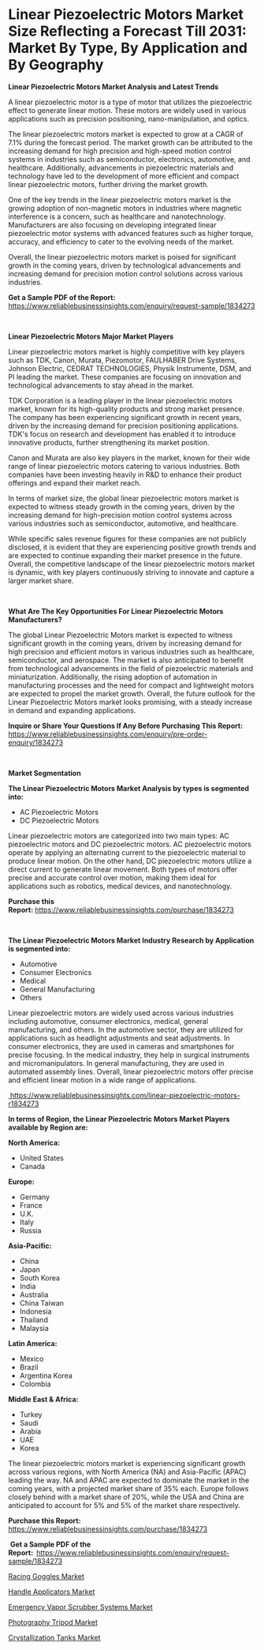 <p><h1>Linear Piezoelectric Motors Market Size Reflecting a Forecast Till 2031: Market By Type, By Application and By Geography</h1></p><p><strong>Linear Piezoelectric Motors Market Analysis and Latest Trends</strong></p>
<p><p>A linear piezoelectric motor is a type of motor that utilizes the piezoelectric effect to generate linear motion. These motors are widely used in various applications such as precision positioning, nano-manipulation, and optics.</p><p>The linear piezoelectric motors market is expected to grow at a CAGR of 7.1% during the forecast period. The market growth can be attributed to the increasing demand for high precision and high-speed motion control systems in industries such as semiconductor, electronics, automotive, and healthcare. Additionally, advancements in piezoelectric materials and technology have led to the development of more efficient and compact linear piezoelectric motors, further driving the market growth.</p><p>One of the key trends in the linear piezoelectric motors market is the growing adoption of non-magnetic motors in industries where magnetic interference is a concern, such as healthcare and nanotechnology. Manufacturers are also focusing on developing integrated linear piezoelectric motor systems with advanced features such as higher torque, accuracy, and efficiency to cater to the evolving needs of the market.</p><p>Overall, the linear piezoelectric motors market is poised for significant growth in the coming years, driven by technological advancements and increasing demand for precision motion control solutions across various industries.</p></p>
<p><strong>Get a Sample PDF of the Report:&nbsp;</strong> <a href="https://www.reliablebusinessinsights.com/enquiry/request-sample/1834273">https://www.reliablebusinessinsights.com/enquiry/request-sample/1834273</a></p>
<p>&nbsp;</p>
<p><strong>Linear Piezoelectric Motors Major Market Players</strong></p>
<p><p>Linear piezoelectric motors market is highly competitive with key players such as TDK, Canon, Murata, Piezomotor, FAULHABER Drive Systems, Johnson Electric, CEDRAT TECHNOLOGIES, Physik Instrumente, DSM, and PI leading the market. These companies are focusing on innovation and technological advancements to stay ahead in the market.</p><p>TDK Corporation is a leading player in the linear piezoelectric motors market, known for its high-quality products and strong market presence. The company has been experiencing significant growth in recent years, driven by the increasing demand for precision positioning applications. TDK's focus on research and development has enabled it to introduce innovative products, further strengthening its market position.</p><p>Canon and Murata are also key players in the market, known for their wide range of linear piezoelectric motors catering to various industries. Both companies have been investing heavily in R&D to enhance their product offerings and expand their market reach. </p><p>In terms of market size, the global linear piezoelectric motors market is expected to witness steady growth in the coming years, driven by the increasing demand for high-precision motion control systems across various industries such as semiconductor, automotive, and healthcare.</p><p>While specific sales revenue figures for these companies are not publicly disclosed, it is evident that they are experiencing positive growth trends and are expected to continue expanding their market presence in the future. Overall, the competitive landscape of the linear piezoelectric motors market is dynamic, with key players continuously striving to innovate and capture a larger market share.</p></p>
<p>&nbsp;</p>
<p><strong>What Are The Key Opportunities For Linear Piezoelectric Motors Manufacturers?</strong></p>
<p><p>The global Linear Piezoelectric Motors market is expected to witness significant growth in the coming years, driven by increasing demand for high precision and efficient motors in various industries such as healthcare, semiconductor, and aerospace. The market is also anticipated to benefit from technological advancements in the field of piezoelectric materials and miniaturization. Additionally, the rising adoption of automation in manufacturing processes and the need for compact and lightweight motors are expected to propel the market growth. Overall, the future outlook for the Linear Piezoelectric Motors market looks promising, with a steady increase in demand and expanding applications.</p></p>
<p><strong>Inquire or Share Your Questions If Any Before Purchasing This Report:</strong> <a href="https://www.reliablebusinessinsights.com/enquiry/pre-order-enquiry/1834273">https://www.reliablebusinessinsights.com/enquiry/pre-order-enquiry/1834273</a></p>
<p>&nbsp;</p>
<p><strong>Market Segmentation</strong></p>
<p><strong>The Linear Piezoelectric Motors Market Analysis by types is segmented into:</strong></p>
<p><ul><li>AC Piezoelectric Motors</li><li>DC Piezoelectric Motors</li></ul></p>
<p><p>Linear piezoelectric motors are categorized into two main types: AC piezoelectric motors and DC piezoelectric motors. AC piezoelectric motors operate by applying an alternating current to the piezoelectric material to produce linear motion. On the other hand, DC piezoelectric motors utilize a direct current to generate linear movement. Both types of motors offer precise and accurate control over motion, making them ideal for applications such as robotics, medical devices, and nanotechnology.</p></p>
<p><strong>Purchase this Report:&nbsp;</strong><a href="https://www.reliablebusinessinsights.com/purchase/1834273">https://www.reliablebusinessinsights.com/purchase/1834273</a></p>
<p>&nbsp;</p>
<p><strong>The Linear Piezoelectric Motors Market Industry Research by Application is segmented into:</strong></p>
<p><ul><li>Automotive</li><li>Consumer Electronics</li><li>Medical</li><li>General Manufacturing</li><li>Others</li></ul></p>
<p><p>Linear piezoelectric motors are widely used across various industries including automotive, consumer electronics, medical, general manufacturing, and others. In the automotive sector, they are utilized for applications such as headlight adjustments and seat adjustments. In consumer electronics, they are used in cameras and smartphones for precise focusing. In the medical industry, they help in surgical instruments and micromanipulators. In general manufacturing, they are used in automated assembly lines. Overall, linear piezoelectric motors offer precise and efficient linear motion in a wide range of applications.</p></p>
<p><a href="https://www.reliablebusinessinsights.com/linear-piezoelectric-motors-r1834273">&nbsp;https://www.reliablebusinessinsights.com/linear-piezoelectric-motors-r1834273</a></p>
<p><strong>In terms of Region, the Linear Piezoelectric Motors Market Players available by Region are:</strong></p>
<p>
    <p> <strong> North America: </strong>
        <ul>
            <li>United States</li>
            <li>Canada</li>
        </ul>
        </p> 
    <p> <strong> Europe: </strong>
        <ul>
            <li>Germany</li>
            <li>France</li>
            <li>U.K.</li>
            <li>Italy</li>
            <li>Russia</li>
        </ul>
        </p> 
    <p> <strong> Asia-Pacific: </strong>
        <ul>
            <li>China</li>
            <li>Japan</li>
            <li>South Korea</li>
            <li>India</li>
            <li>Australia</li>
            <li>China Taiwan</li>
            <li>Indonesia</li>
            <li>Thailand</li>
            <li>Malaysia</li>
        </ul>
        </p> 
    <p> <strong> Latin America: </strong>
        <ul>
            <li>Mexico</li>
            <li>Brazil</li>
            <li>Argentina Korea</li>
            <li>Colombia</li>
        </ul>
        </p> 
    <p> <strong> Middle East & Africa: </strong>
        <ul>
            <li>Turkey</li>
            <li>Saudi</li>
            <li>Arabia</li>
            <li>UAE</li>
            <li>Korea</li>
        </ul>
    </p>
    </p>
<p><p>The linear piezoelectric motors market is experiencing significant growth across various regions, with North America (NA) and Asia-Pacific (APAC) leading the way. NA and APAC are expected to dominate the market in the coming years, with a projected market share of 35% each. Europe follows closely behind with a market share of 20%, while the USA and China are anticipated to account for 5% and 5% of the market share respectively.</p></p>
<p><strong>Purchase this Report: </strong><a href="https://www.reliablebusinessinsights.com/purchase/1834273">https://www.reliablebusinessinsights.com/purchase/1834273</a></p>
<p>&nbsp;<strong>Get a Sample PDF of the Report:&nbsp;&nbsp;</strong><a href="https://www.reliablebusinessinsights.com/enquiry/request-sample/1834273">https://www.reliablebusinessinsights.com/enquiry/request-sample/1834273</a></p>
<p><strong></strong></p>
<p><p><a href="https://medium.com/@cpierre31945/racing-goggles-market-emerging-trends-and-future-prospects-for-period-from-2024-to-2031-940a0e1ee217">Racing Goggles Market</a></p><p><a href="https://github.com/biheemgalvinlouises6hokrh3h/Market-Research-Report-List-3/blob/main/handle-applicators-market.md">Handle Applicators Market</a></p><p><a href="https://github.com/IzaiahBartell/Market-Research-Report-List-2/blob/main/emergency-vapor-scrubber-systems-market.md">Emergency Vapor Scrubber Systems Market</a></p><p><a href="https://medium.com/@brayannolanii/photography-tripod-market-trends-and-analysis-opportunities-and-challenges-for-future-growth-72a93d833599">Photography Tripod Market</a></p><p><a href="https://github.com/guneycigdem35/Market-Research-Report-List-4/blob/main/crystallization-tanks-market.md">Crystallization Tanks Market</a></p></p>